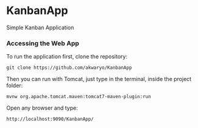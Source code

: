 # KanbanApp
Simple Kanban Application 

### Accessing the Web App

To run the application first, clone the repository:

`git clone https://github.com/akwaryo/KanbanApp`

Then you can run with Tomcat, just type in the terminal, inside the project folder:

`mvnw org.apache.tomcat.maven:tomcat7-maven-plugin:run`

Open any browser and type:

`http://localhost:9090/KanbanApp/`
